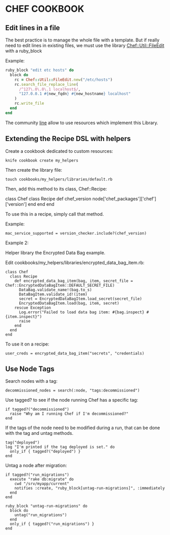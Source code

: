 CHEF COOKBOOK
=============

Edit lines in a file
--------------------

The best practice is to manage the whole file with a template.
But if really need to edit lines in existing files, we must use the library [Chef::Util::FileEdit](http://rubydoc.info/gems/chef/10.16.2/Chef/Util/FileEdit) with a ruby_block

Example:

```ruby
ruby_block "edit etc hosts" do
  block do
    rc = Chef::Util::FileEdit.new("/etc/hosts")
    rc.search_file_replace_line(
      /^127\.0\.0\.1 localhost$/,
      "127.0.0.1 #{new_fqdn} #{new_hostname} localhost"
    )
    rc.write_file
  end
end
```

The community [line](http://community.opscode.com/cookbooks/line) allow to use resources which implement this Library.

Extending the Recipe DSL with helpers
-------------------------------------

Create a cookbook dedicated to custom resources:

    knife cookbook create my_helpers

Then create the library file:

    touch cookbooks/my_helpers/libraries/default.rb

Then, add this method to its class, Chef::Recipe:

class Chef
  class Recipe
    def chef_version
      node['chef_packages']['chef']['version']
    end
  end
end

To use this in a recipe, simply call that method.

Example:

    mac_service_supported = version_checker.include?(chef_version)

Example 2:

Helper library the Encrypted Data Bag example.

Edit cookbooks/my_helpers/libraries/encrypted_data_bag_item.rb:

    class Chef
      class Recipe
        def encrypted_data_bag_item(bag, item, secret_file = Chef::EncryptedDataBagItem::DEFAULT_SECRET_FILE)
          DataBag.validate_name!(bag.to_s)
          DataBagItem.validate_id!(item)
          secret = EncryptedDataBagItem.load_secret(secret_file)
          EncryptedDataBagItem.load(bag, item, secret)
        rescue Exception
          Log.error("Failed to load data bag item: #{bag.inspect} #{item.inspect}")
          raise
        end
      end
    end

To use it on a recipe:

    user_creds = encrypted_data_bag_item("secrets", "credentials)

Use Node Tags
-------------

Search nodes with a tag:

    decommissioned_nodes = search(:node, "tags:decommissioned")

Use tagged? to see if the node running Chef has a specific tag:

    if tagged?("decommissioned")
      raise "Why am I running Chef if I'm decommissioned?"
    end

If the tags of the node need to be modified during a run, that can be done with the tag and untag methods.

    tag("deployed")
    log "I'm printed if the tag deployed is set." do
      only_if { tagged?("deployed") }
    end

Untag a node after migration:

    if tagged?("run_migrations")
      execute "rake db:migrate" do
        cwd "/srv/myapp/current"
        notifies :create, "ruby_block[untag-run-migrations]", :immediately
      end
    end

    ruby_block "untag-run-migrations" do
      block do
        untag("run_migrations")
      end
      only_if { tagged?("run_migrations") }
    end
